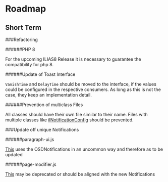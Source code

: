 # Roadmap

## Short Term

###Refactoring

######PHP 8

For the upcoming ILIAS8 Release it is necessary to guarantee the compatibility for php 8.

######Update of Toast Interface

`VanishTime` and `DelayTime` should be moved to the interface, if the values could be configured in the respective consumers.
As long as this is not the case, they keep an implementation detail.

######Prevention of multiclass Files

All classes should have their own file similar to their name. Files with multiple classes like [ilNotificationConfig](Services/Notifications/classes/class.ilNotificationConfig.php)
should be prevented.

###Update off unique Notifications

######paragraph-ui.js

[This](Services/COPage/Editor/js/src/components/paragraph/ui/paragraph-ui.js) uses the OSDNotifications in an uncommon way
and therefore as to be updated

######page-modifier.js

[This](Services/COPage/Editor/js/src/ui/page-modifier.js) may be deprecated or should be aligned with the new Notifications